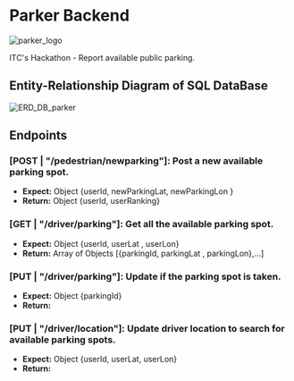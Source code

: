 # Parker Backend

![parker_logo](https://res.cloudinary.com/imgpetapp/image/upload/c_thumb,w_200,g_face/v1641979149/Parker_Logo_malwib.png)

ITC's Hackathon - Report available public parking.

## Entity-Relationship Diagram of SQL DataBase


![ERD_DB_parker](https://res.cloudinary.com/imgpetapp/image/upload/v1641979934/WhatsApp_Image_2022-01-11_at_5.48.24_PM_iykcgu.jpg)

## Endpoints


### [POST | "/pedestrian/newparking"]: Post a new available parking spot.

- **Expect:** Object {userId, newParkingLat, newParkingLon }
- **Return:** Object {userId, userRanking}

### [GET | "/driver/parking"]: Get all the available parking spot.

- **Expect:** Object {userId, userLat , userLon}
- **Return:** Array of Objects [{parkingId, parkingLat , parkingLon},...]

### [PUT | "/driver/parking"]: Update if the parking spot is taken.

- **Expect:** Object {parkingId}
- **Return:** 

### [PUT | "/driver/location"]: Update driver location to search for available parking spots.

- **Expect:** Object {userId, userLat, userLon}
- **Return:** 
